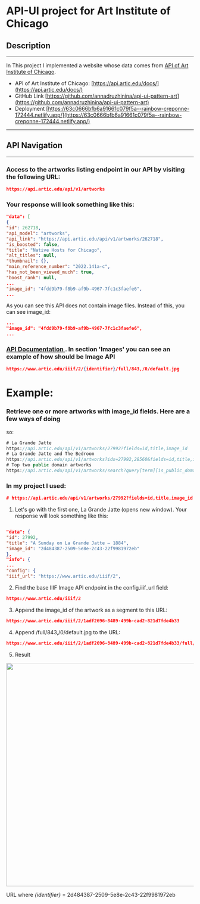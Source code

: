 # API-UI project for Art Institute of Chicago

## Description

---

In This project I implemented a website whose data comes from
[API of Art Institute of Chicago](https://api.artic.edu/docs/).

- API of Art Institute of Chicago:
  [https://api.artic.edu/docs/](https://api.artic.edu/docs/)
- GitHub Link
  [https://github.com/annadruzhinina/api-ui-pattern-art](https://github.com/annadruzhinina/api-ui-pattern-art)
- Deployment
  [https://63c0666bfb6a91661c079f5a--rainbow-creponne-172444.netlify.app/](https://63c0666bfb6a91661c079f5a--rainbow-creponne-172444.netlify.app/)

---

## API Navigation

---

### Access to the artworks listing endpoint in our API by visiting the following URL:

```json
https://api.artic.edu/api/v1/artworks
```

### Your response will look something like this:

```json
"data": [
{
"id": 262718,
"api_model": "artworks",
"api_link": "https://api.artic.edu/api/v1/artworks/262718",
"is_boosted": false,
"title": "Native Hosts for Chicago",
"alt_titles": null,
"thumbnail": {},
"main_reference_number": "2022.141a-c",
"has_not_been_viewed_much": true,
"boost_rank": null,
...
"image_id": "4fdd9b79-f8b9-af9b-4967-7fc1c3faefe6",
...
```

As you can see this API does not contain image files. Instead of this, you can
see image_id:

```json
...
"image_id": "4fdd9b79-f8b9-af9b-4967-7fc1c3faefe6",
...
```

### [API Documentation ](https://api.artic.edu/docs/). In section 'Images' you can see an example of how should be Image API

```json
https://www.artic.edu/iiif/2/{identifier}/full/843,/0/default.jpg
```

# Example:

### Retrieve one or more artworks with image_id fields. Here are a few ways of doing

so:

```js
# La Grande Jatte
https://api.artic.edu/api/v1/artworks/27992?fields=id,title,image_id
# La Grande Jatte and The Bedroom
https://api.artic.edu/api/v1/artworks?ids=27992,28560&fields=id,title,image_id
# Top two public domain artworks
https://api.artic.edu/api/v1/artworks/search?query[term][is_public_domain]=true&limit=2&fields=id,title,image_id
```

### In my project I used:

```json
# https://api.artic.edu/api/v1/artworks/27992?fields=id,title,image_id
```

1. Let's go with the first one, La Grande Jatte (opens new window). Your
   response will look something like this:

```json

"data": {
"id": 27992,
"title": "A Sunday on La Grande Jatte — 1884",
"image_id": "2d484387-2509-5e8e-2c43-22f9981972eb"
},
"info": {
...
"config": {
"iiif_url": "https://www.artic.edu/iiif/2",
```

2. Find the base IIIF Image API endpoint in the config.iiif_url field:

```json
https://www.artic.edu/iiif/2
```

3. Append the image_id of the artwork as a segment to this URL:

```json
https://www.artic.edu/iiif/2/1adf2696-8489-499b-cad2-821d7fde4b33
```

4. Append /full/843,/0/default.jpg to the URL:

```json
https://www.artic.edu/iiif/2/1adf2696-8489-499b-cad2-821d7fde4b33/full/843,/0/default.jpg
```

5. Result

<div style="text-align:center"><img src="/Users/anna/dev/api-ui-pattern-art/public/images/readme.png" width="600"/></div>

URL where _{identifier}_ = 2d484387-2509-5e8e-2c43-22f9981972eb



